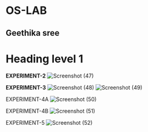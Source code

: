 # OS-LAB
## Geethika sree
# Heading level 1
**EXPERIMENT-2**
![Screenshot (47)](https://github.com/user-attachments/assets/79cbf482-c0bf-4ef7-9135-57140ba43032)


__EXPERIMENT-3__
![Screenshot (48)](https://github.com/user-attachments/assets/a7047b22-f159-4d8f-9bfe-f4418d4447a3)
![Screenshot (49)](https://github.com/user-attachments/assets/4ab531cb-817e-4247-bc63-b3eedf80cc66)


EXPERIMENT-4A
![Screenshot (50)](https://github.com/user-attachments/assets/ac0f1fa9-014b-4d7d-8644-32e96c59b0a1)

EXPERIMENT-4B
![Screenshot (51)](https://github.com/user-attachments/assets/9e420c28-494d-49c4-9633-97a33bd970a6)


EXPERIMENT-5
![Screenshot (52)](https://github.com/user-attachments/assets/7a09eff1-5fc7-4cd5-b117-a9303de5cd61)
